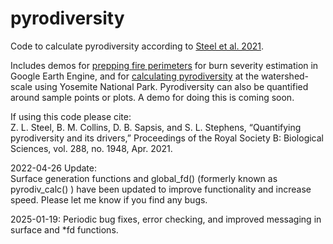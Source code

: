 # pyrodiversity
Code to calculate pyrodiversity according to [Steel et al. 2021](https://royalsocietypublishing.org/eprint/RCRFTQ4V7Z2C6SFWWXG3/full). 

Includes demos for [prepping fire perimeters](https://github.com/zacksteel/pyrodiversity/blob/master/code/PerimeterPrep.md) for burn severity estimation in Google Earth Engine, and for [calculating pyrodiversity](https://github.com/zacksteel/pyrodiversity/blob/master/code/YosemiteDemo.md) at the watershed-scale using Yosemite National Park. Pyrodiversity can also be quantified around sample points or plots. A demo for doing this is coming soon.  

If using this code please cite:  
Z. L. Steel, B. M. Collins, D. B. Sapsis, and S. L. Stephens, “Quantifying pyrodiversity and its drivers,” Proceedings of the Royal Society B: Biological Sciences, vol. 288, no. 1948, Apr. 2021.

2022-04-26 Update:  
Surface generation functions and global_fd() (formerly known as pyrodiv_calc() ) have been updated to improve functionality and increase speed. Please let me know if you find any bugs. 

2025-01-19:
Periodic bug fixes, error checking, and improved messaging in surface and *fd functions.

